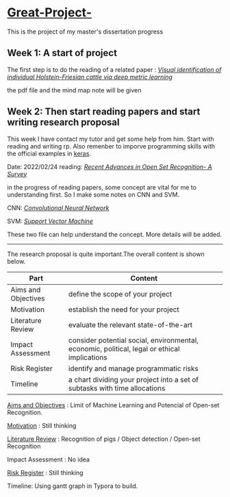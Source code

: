 # [Great-Project-](https://gwt9970161.github.io/Great-Project-/)
This is the project of my master's dissertation progress


## Week 1:  A start of project

The first step is to do the reading of a related paper :
[*Visual identification of individual Holstein-Friesian cattle via deep metric learning*](https://github.com/gwt9970161/Great-Project-/blob/main/1.%20Visual%20identification%20of%20individual%20Holstein-Friesian%20cattle%20via%20deep%20metric%20learning.pdf)

the pdf file and the mind map note will be given

## Week 2:  Then start reading papers and start writing research proposal

This week I have contact my tutor and get some help from him. Start with reading and writing rp. Also remenber to imporve programming skills with the official examples in [keras](https://keras.io/examples/).

Date: 2022/02/24
reading: [*Recent Advances in Open Set Recognition- A Survey* ](https://github.com/gwt9970161/Great-Project-/blob/main/2.%20Recent%20Advances%20in%20Open%20Set%20Recognition-%20A%20%20Survey.pdf)

in the progress of reading papers, some concept are vital for me to understanding first.
So I make some notes on CNN and SVM.

CNN: [*Convolutional Neural Network*](https://github.com/gwt9970161/Great-Project-/blob/main/%E5%8D%B7%E7%A7%AF%E7%A5%9E%E7%BB%8F%E7%BD%91%E7%BB%9C%E8%AF%A6%E8%A7%A3.md)

SVM: [*Support Vector Machine*](https://github.com/gwt9970161/Great-Project-/blob/main/%E6%94%AF%E6%8C%81%E5%90%91%E9%87%8F%E6%9C%BA.md)

These two file can help understand the concept. More details will be added.

--------------------------------------------------------------------------------------------------------------------------------
The research proposal is quite important.The overall content is shown below.

|  Part | Content | 
| ----- | ------- | 
| Aims and Objectives | define the scope of your project |
| Motivation | establish the need for your project | 
| Literature Review | evaluate the relevant state-of-the-art | 
| Impact Assessment | consider potential social, environmental, economic, political, legal or  ethical implications | 
| Risk Register | identify and manage programmatic risks | 
| Timeline | a chart dividing your project into a set of subtasks with time allocations | 

[Aims and Objectives](https://patthomson.net/2014/06/09/aims-and-objectives-whats-the-difference/) : Limit of Machine Learning and Potencial of Open-set Recognition.

[Motivation](read://https_www.bloodraynebetrayal.com/?url=https%3A%2F%2Fwww.bloodraynebetrayal.com%2Fsuzanna-escobar%2Fhow-to-write-better%2Fwhat-is-the-motivation-in-research%2F) : Still thinking

[Literature Review](https://www.scribbr.com/dissertation/literature-review/) : Recognition of pigs / Object detection / Open-set Recognition

Impact Assessment : No idea

[Risk Register](https://www.indeed.com/hire/c/info/project-risk-registers#:~:text=Example%201%3A%20%20%20Risk%20identifier%20%20,%20%20Low%20%20%20Project%20sponsor%20) : Still thinking

Timeline: Using gantt graph in Typora to build.

